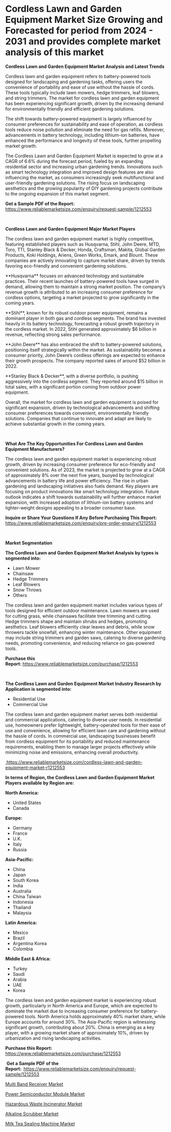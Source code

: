 <p><h1>Cordless Lawn and Garden Equipment Market Size Growing and Forecasted for period from 2024 - 2031 and provides complete market analysis of this market</h1></p><p><strong>Cordless Lawn and Garden Equipment Market Analysis and Latest Trends</strong></p>
<p><p>Cordless lawn and garden equipment refers to battery-powered tools designed for landscaping and gardening tasks, offering users the convenience of portability and ease of use without the hassle of cords. These tools typically include lawn mowers, hedge trimmers, leaf blowers, and string trimmers. The market for cordless lawn and garden equipment has been experiencing significant growth, driven by the increasing demand for environmentally friendly and efficient gardening solutions. </p><p>The shift towards battery-powered equipment is largely influenced by consumer preferences for sustainability and ease of operation, as cordless tools reduce noise pollution and eliminate the need for gas refills. Moreover, advancements in battery technology, including lithium-ion batteries, have enhanced the performance and longevity of these tools, further propelling market growth. </p><p>The Cordless Lawn and Garden Equipment Market is expected to grow at a CAGR of 6.6% during the forecast period, fueled by an expanding residential sector and increasing urban gardening trends. Innovations such as smart technology integration and improved design features are also influencing the market, as consumers increasingly seek multifunctional and user-friendly gardening solutions. The rising focus on landscaping aesthetics and the growing popularity of DIY gardening projects contribute to the ongoing expansion of this market segment.</p></p>
<p><strong>Get a Sample PDF of the Report:&nbsp;</strong> <a href="https://www.reliablemarketsize.com/enquiry/request-sample/1212553?utm_campaign=1131&utm_medium=2&utm_source=Github&utm_content=ia&utm_term=06102024&utm_id=cordless-lawn-and-garden-equipment">https://www.reliablemarketsize.com/enquiry/request-sample/1212553</a></p>
<p>&nbsp;</p>
<p><strong>Cordless Lawn and Garden Equipment Major Market Players</strong></p>
<p><p>The cordless lawn and garden equipment market is highly competitive, featuring established players such as Husqvarna, Stihl, John Deere, MTD, Toro, TTI, Stanley Black & Decker, Honda, Craftsman, Makita, Global Garden Products, Koki Holdings, Ariens, Green Works, Emark, and Blount. These companies are actively innovating to capture market share, driven by trends favoring eco-friendly and convenient gardening solutions.</p><p>**Husqvarna** focuses on advanced technology and sustainable practices. Their recent launches of battery-powered tools have surged in demand, allowing them to maintain a strong market position. The company’s revenue growth is attributed to an increasing consumer preference for cordless options, targeting a market projected to grow significantly in the coming years.</p><p>**Stihl**, known for its robust outdoor power equipment, remains a dominant player in both gas and cordless segments. The brand has invested heavily in its battery technology, forecasting a robust growth trajectory in the cordless market. In 2022, Stihl generated approximately $6 billion in revenue, reflecting strong sales performance.</p><p>**John Deere** has also embraced the shift to battery-powered solutions, positioning itself strategically within the market. As sustainability becomes a consumer priority, John Deere’s cordless offerings are expected to enhance their growth prospects. The company reported sales of around $52 billion in 2022.</p><p>**Stanley Black & Decker**, with a diverse portfolio, is pushing aggressively into the cordless segment. They reported around $15 billion in total sales, with a significant portion coming from outdoor power equipment.</p><p>Overall, the market for cordless lawn and garden equipment is poised for significant expansion, driven by technological advancements and shifting consumer preferences towards convenient, environmentally friendly solutions. Companies that continue to innovate and adapt are likely to achieve substantial growth in the coming years.</p></p>
<p>&nbsp;</p>
<p><strong>What Are The Key Opportunities For Cordless Lawn and Garden Equipment Manufacturers?</strong></p>
<p><p>The cordless lawn and garden equipment market is experiencing robust growth, driven by increasing consumer preference for eco-friendly and convenient solutions. As of 2023, the market is projected to grow at a CAGR of approximately 8% over the next five years, buoyed by technological advancements in battery life and power efficiency. The rise in urban gardening and landscaping initiatives also fuels demand. Key players are focusing on product innovations like smart technology integration. Future outlook indicates a shift towards sustainability will further enhance market expansion, with increased adoption of lithium-ion battery systems and lighter-weight designs appealing to a broader consumer base.</p></p>
<p><strong>Inquire or Share Your Questions If Any Before Purchasing This Report:</strong> <a href="https://www.reliablemarketsize.com/enquiry/pre-order-enquiry/1212553?utm_campaign=1131&utm_medium=2&utm_source=Github&utm_content=ia&utm_term=06102024&utm_id=cordless-lawn-and-garden-equipment">https://www.reliablemarketsize.com/enquiry/pre-order-enquiry/1212553</a></p>
<p>&nbsp;</p>
<p><strong>Market Segmentation</strong></p>
<p><strong>The Cordless Lawn and Garden Equipment Market Analysis by types is segmented into:</strong></p>
<p><ul><li>Lawn Mower</li><li>Chainsaw</li><li>Hedge Trimmers</li><li>Leaf Blowers</li><li>Snow Throws</li><li>Others</li></ul></p>
<p><p>The cordless lawn and garden equipment market includes various types of tools designed for efficient outdoor maintenance. Lawn mowers are used for cutting grass, while chainsaws facilitate tree trimming and cutting. Hedge trimmers shape and maintain shrubs and hedges, promoting aesthetics. Leaf blowers efficiently clear leaves and debris, while snow throwers tackle snowfall, enhancing winter maintenance. Other equipment may include string trimmers and garden saws, catering to diverse gardening needs, promoting convenience, and reducing reliance on gas-powered tools.</p></p>
<p><strong>Purchase this Report:&nbsp;</strong><a href="https://www.reliablemarketsize.com/purchase/1212553?utm_campaign=1131&utm_medium=2&utm_source=Github&utm_content=ia&utm_term=06102024&utm_id=cordless-lawn-and-garden-equipment">https://www.reliablemarketsize.com/purchase/1212553</a></p>
<p>&nbsp;</p>
<p><strong>The Cordless Lawn and Garden Equipment Market Industry Research by Application is segmented into:</strong></p>
<p><ul><li>Residential Use</li><li>Commercial Use</li></ul></p>
<p><p>The cordless lawn and garden equipment market serves both residential and commercial applications, catering to diverse user needs. In residential use, homeowners prefer lightweight, battery-operated tools for their ease of use and convenience, allowing for efficient lawn care and gardening without the hassle of cords. In commercial use, landscaping businesses benefit from cordless equipment for its portability and reduced maintenance requirements, enabling them to manage larger projects effectively while minimizing noise and emissions, enhancing overall productivity.</p></p>
<p><a href="https://www.reliablemarketsize.com/cordless-lawn-and-garden-equipment-market-r1212553?utm_campaign=1131&utm_medium=2&utm_source=Github&utm_content=ia&utm_term=06102024&utm_id=cordless-lawn-and-garden-equipment">&nbsp;https://www.reliablemarketsize.com/cordless-lawn-and-garden-equipment-market-r1212553</a></p>
<p><strong>In terms of Region, the Cordless Lawn and Garden Equipment Market Players available by Region are:</strong></p>
<p>
    <p> <strong> North America: </strong>
        <ul>
            <li>United States</li>
            <li>Canada</li>
        </ul>
        </p> 
    <p> <strong> Europe: </strong>
        <ul>
            <li>Germany</li>
            <li>France</li>
            <li>U.K.</li>
            <li>Italy</li>
            <li>Russia</li>
        </ul>
        </p> 
    <p> <strong> Asia-Pacific: </strong>
        <ul>
            <li>China</li>
            <li>Japan</li>
            <li>South Korea</li>
            <li>India</li>
            <li>Australia</li>
            <li>China Taiwan</li>
            <li>Indonesia</li>
            <li>Thailand</li>
            <li>Malaysia</li>
        </ul>
        </p> 
    <p> <strong> Latin America: </strong>
        <ul>
            <li>Mexico</li>
            <li>Brazil</li>
            <li>Argentina Korea</li>
            <li>Colombia</li>
        </ul>
        </p> 
    <p> <strong> Middle East & Africa: </strong>
        <ul>
            <li>Turkey</li>
            <li>Saudi</li>
            <li>Arabia</li>
            <li>UAE</li>
            <li>Korea</li>
        </ul>
    </p>
    </p>
<p><p>The cordless lawn and garden equipment market is experiencing robust growth, particularly in North America and Europe, which are expected to dominate the market due to increasing consumer preference for battery-powered tools. North America holds approximately 40% market share, while Europe accounts for around 30%. The Asia-Pacific region is witnessing significant growth, contributing about 20%. China is emerging as a key player, with a growing market share of approximately 10%, driven by urbanization and rising landscaping activities.</p></p>
<p><strong>Purchase this Report: </strong><a href="https://www.reliablemarketsize.com/purchase/1212553?utm_campaign=1131&utm_medium=2&utm_source=Github&utm_content=ia&utm_term=06102024&utm_id=cordless-lawn-and-garden-equipment">https://www.reliablemarketsize.com/purchase/1212553</a></p>
<p>&nbsp;<strong>Get a Sample PDF of the Report:&nbsp;&nbsp;</strong><a href="https://www.reliablemarketsize.com/enquiry/request-sample/1212553?utm_campaign=1131&utm_medium=2&utm_source=Github&utm_content=ia&utm_term=06102024&utm_id=cordless-lawn-and-garden-equipment">https://www.reliablemarketsize.com/enquiry/request-sample/1212553</a></p>
<p><strong></strong></p>
<p><p><a href="https://issuu.com/reportprime-2/docs/multi-band-receiver-market-size-203_17a5e4ca7eeda9?utm_campaign=1131&utm_medium=2&utm_source=Github&utm_content=ia&utm_term=06102024&utm_id=cordless-lawn-and-garden-equipment">Multi Band Receiver Market</a></p><p><a href="https://issuu.com/reportprime-2/docs/power-semiconductor-module-market-s_b35a1f538e8204?utm_campaign=1131&utm_medium=2&utm_source=Github&utm_content=ia&utm_term=06102024&utm_id=cordless-lawn-and-garden-equipment">Power Semiconductor Module Market</a></p><p><a href="https://www.linkedin.com/pulse/global-hazardous-waste-incinerator-industry-analysis-share-tgeef?utm_campaign=1131&utm_medium=2&utm_source=Github&utm_content=ia&utm_term=06102024&utm_id=cordless-lawn-and-garden-equipment">Hazardous Waste Incinerator Market</a></p><p><a href="https://www.linkedin.com/pulse/global-perspectives-alkaline-scrubber-market-trends-6brrc?utm_campaign=1131&utm_medium=2&utm_source=Github&utm_content=ia&utm_term=06102024&utm_id=cordless-lawn-and-garden-equipment">Alkaline Scrubber Market</a></p><p><a href="https://www.linkedin.com/pulse/regional-adaptations-global-milk-tea-sealing-machine-market-trends-rqnhe?utm_campaign=1131&utm_medium=2&utm_source=Github&utm_content=ia&utm_term=06102024&utm_id=cordless-lawn-and-garden-equipment">Milk Tea Sealing Machine Market</a></p></p>